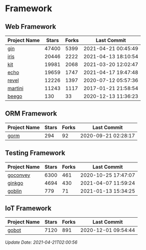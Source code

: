 # Framework

## Web Framework
| Project Name | Stars | Forks | Last Commit |
| ------------ | ----- | ----- | ----------- |
| [gin](https://github.com/gin-gonic/gin) | 47400 | 5399 | 2021-04-21 00:45:49 |
| [iris](https://github.com/kataras/iris) | 20446 | 2222 | 2021-04-13 18:10:54 |
| [kit](https://github.com/go-kit/kit) | 19981 | 2068 | 2021-03-20 12:02:47 |
| [echo](https://github.com/labstack/echo) | 19659 | 1747 | 2021-04-17 19:47:48 |
| [revel](https://github.com/revel/revel) | 12226 | 1397 | 2020-07-12 05:57:36 |
| [martini](https://github.com/go-martini/martini) | 11243 | 1117 | 2017-01-21 21:58:54 |
| [beego](https://github.com/astaxie/beego) | 130 | 33 | 2020-12-13 11:36:23 |

## ORM Framework
| Project Name | Stars | Forks | Last Commit |
| ------------ | ----- | ----- | ----------- |
| [gorm](https://github.com/jinzhu/gorm) | 294 | 92 | 2020-09-21 02:28:17 |

## Testing Framework
| Project Name | Stars | Forks | Last Commit |
| ------------ | ----- | ----- | ----------- |
| [goconvey](https://github.com/smartystreets/goconvey) | 6300 | 461 | 2020-10-25 17:47:07 |
| [ginkgo](https://github.com/onsi/ginkgo) | 4694 | 430 | 2021-04-07 11:59:24 |
| [goblin](https://github.com/franela/goblin) | 779 | 71 | 2021-01-13 15:34:25 |

## IoT Framework
| Project Name | Stars | Forks | Last Commit |
| ------------ | ----- | ----- | ----------- |
| [gobot](https://github.com/hybridgroup/gobot) | 7120 | 891 | 2020-12-01 09:54:44 |

*Update Date: 2021-04-21T02:00:56*